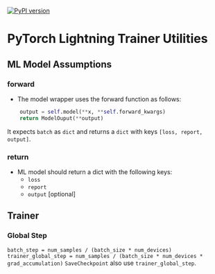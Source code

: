[![PyPI version](https://badge.fury.io/py/lightning-trainer-utils.svg)](https://pypi.org/project/lightning-trainer-utils/)
# PyTorch Lightning Trainer Utilities

## ML Model Assumptions

### forward
- The model wrapper uses the forward function as follows:
```python
    output = self.model(**x, **self.forward_kwargs)
    return ModelOuput(**output)
```
It expects `batch` as `dict` and returns a `dict` with keys `[loss, report, output]`.

### return
- ML model should return a dict with the following keys:
    - `loss`
    - `report`
    - `output` [optional]


## Trainer
### Global Step
`batch_step = num_samples / (batch_size * num_devices)
trainer_global_step = num_samples / (batch_size * num_devices * grad_accumulation)`
`SaveCheckpoint` also use `trainer_global_step`.

